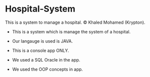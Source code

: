# Hospital-System
This is a system to manage a hospital.
© Khaled Mohamed (Krypton).

- This is a system which is manage the system of a hospital.
- Our langauge is used is JAVA.

- This is a console app ONLY.
- We used a SQL Oracle in the app.
- We used the OOP concepts in app.
